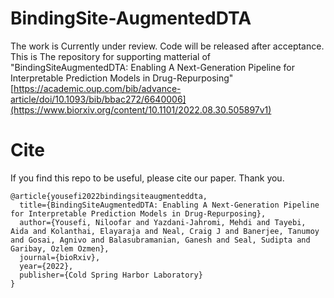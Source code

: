 # BindingSite-AugmentedDTA

The work is Currently under review. Code will be released after acceptance.
This is The repository for supporting matterial of "BindingSiteAugmentedDTA: Enabling A Next-Generation Pipeline for Interpretable Prediction Models in Drug-Repurposing" [https://academic.oup.com/bib/advance-article/doi/10.1093/bib/bbac272/6640006](https://www.biorxiv.org/content/10.1101/2022.08.30.505897v1)
# Cite
If you find this repo to be useful, please cite our paper. Thank you.
```
@article{yousefi2022bindingsiteaugmenteddta,
  title={BindingSiteAugmentedDTA: Enabling A Next-Generation Pipeline for Interpretable Prediction Models in Drug-Repurposing},
  author={Yousefi, Niloofar and Yazdani-Jahromi, Mehdi and Tayebi, Aida and Kolanthai, Elayaraja and Neal, Craig J and Banerjee, Tanumoy and Gosai, Agnivo and Balasubramanian, Ganesh and Seal, Sudipta and Garibay, Ozlem Ozmen},
  journal={bioRxiv},
  year={2022},
  publisher={Cold Spring Harbor Laboratory}
}
```
